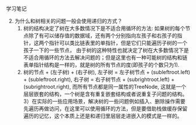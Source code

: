 学习笔记

2. 为什么和树相关的问题一般会使用递归的方式？
    1) 树的结构决定了树在大多数情况下是不适合用循环的方法: 如果树的每个节点除了有可以储存值的数据域，还有两个分别指向左孩子和右孩子的指针，这两个指针可以类比链表里的单指针，但是它们只能遍历子树的一个孩子一下的一些节点，
       由于树的这种特性也就决定了树在大多数情况下是不适合用循环的方法去解决问题的；但是这里也有一种可能树的结构和链表单指针结构是一样的，就是树的所有节点的度(即孩子的个数只为1).
    2) 树的节点 + (左子树) + (右子树), 左子树 = 左子树节点 + (subleftroot.left) + (subleftroot.right), 右子树 = 右子树节点 + (subrightroot.left) + (subrightroot.right),
       而所有节点都是同一属性的TreeNode, 这就是一个层层嵌套的结构，一个树是含有重复嵌套结构或者说重复子问题的结构。
    3）在实际的一些应用场景，解决树的一些问题例如插入、删除操作需要先遍历再做访问，在这里可以使用循环的方法，但是要借助栈做缓存保留遍历的记忆，这个本质上还是和递归里层层走进嵌入的模式是一样的。
